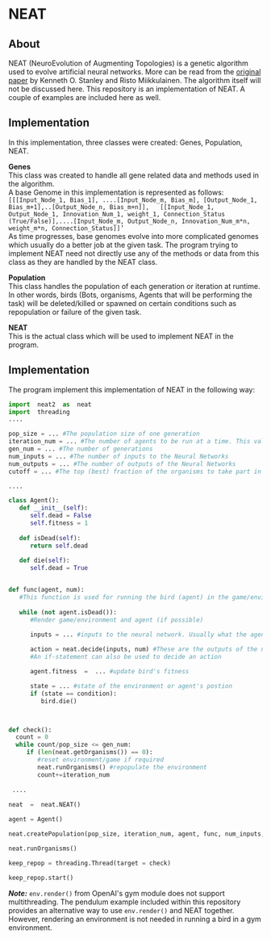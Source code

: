 
# NEAT  

## About  

NEAT (NeuroEvolution of Augmenting Topologies) is a genetic algorithm used to evolve artificial neural networks. More can be read from the [original paper](http://nn.cs.utexas.edu/downloads/papers/stanley.ec02.pdf) by Kenneth O. Stanley and Risto Miikkulainen. The algorithm itself will not be discussed here. This repository is an implementation of NEAT.  A couple of examples are included here as well.  
  

## Implementation   

In this implementation, three classes were created: Genes, Population, NEAT.  
  

**Genes**  
This class was created to handle all gene related data and methods used in the algorithm.   
A base Genome in this implementation is represented as follows:  
`[[[Input_Node_1, Bias_1], ....[Input_Node_m, Bias_m], [Output_Node_1, Bias_m+1],..[Output_Node_n, Bias_m+n]],  
[[Input_Node_1, Output_Node_1, Innovation_Num_1, weight_1, Connection_Status (True/False)],....[Input_Node_m, Output_Node_n, Innovation_Num_m*n, weight_m*n, Connection_Status]]’`  
As time progresses, base genomes evolve into more complicated genomes which usually do a better job at the given task. The program trying to implement NEAT need not directly use any of the methods or data from this class as they are handled by the NEAT class.  
  

**Population**  
This class handles the population of each generation or iteration at runtime. In other words, birds (Bots, organisms, Agents that will be performing the task) will be deleted/killed or spawned on certain conditions such as repopulation or failure of the given task.   
  

**NEAT**  
This is the actual class which will be used to implement NEAT in the program. 

## Implementation
The program implement this implementation of NEAT in the following way:
```python
import  neat2  as  neat
import  threading
....

pop_size = ... #The population size of one generation
iteration_num = ... #The number of agents to be run at a time. This value is less than or equal to pop_num
gen_num = ... #The number of generations
num_inputs = ... #The number of inputs to the Neural Networks
num_outputs = ... #The number of outputs of the Neural Networks
cutoff = ... #The top (best) fraction of the organisms to take part in reproduction 

....

class Agent():
   def __init__(self):
      self.dead = False
      self.fitness = 1
      
   def isDead(self):
      return self.dead
   
   def die(self):
      self.dead = True


def func(agent, num):
   #This function is used for running the bird (agent) in the game/environment.
   
   while (not agent.isDead()):
      #Render game/environment and agent (if possible)

      inputs = ... #inputs to the neural network. Usually what the agent has observed or the environment's states
      
      action = neat.decide(inputs, num) #These are the outputs of the neural netwrok. One can also perform an extra function on these outputs. 
      #An if-statement can also be used to decide an action

      agent.fitness  =  ... #update bird's fitness

      state = ... #state of the environment or agent's postion
      if (state == condition):
         bird.die()



def check():
  count = 0 
  while count/pop_size <= gen_num:
     if (len(neat.getOrganisms()) == 0):
        #reset environment/game if required
        neat.runOrganisms() #repopulate the environment
        count+=iteration_num
       
 ....      
      
neat  =  neat.NEAT()

agent = Agent()

neat.createPopulation(pop_size, iteration_num, agent, func, num_inputs, num_outputs, cutoff)

neat.runOrganisms()

keep_repop = threading.Thread(target = check)

keep_repop.start()

```

***Note:***
`env.render()` from OpenAI's gym module does not support multithreading. The pendulum example included within this repository provides an alternative way to use `env.render()` and NEAT together. However, rendering an environment is not needed in running a bird in a gym environment.
